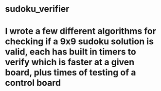 # sudoku_verifier

# I wrote a few different algorithms for checking if a 9x9 sudoku solution is valid, each has built in timers to verify which is faster at a given board, plus times of testing of a control board

